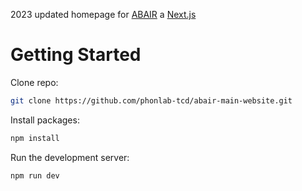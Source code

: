 2023 updated homepage for [ABAIR](abair.ie) a [Next.js](https://nextjs.org/)

# Getting Started

Clone repo:

```bash
git clone https://github.com/phonlab-tcd/abair-main-website.git
```

Install packages:

```bash
npm install
```

Run the development server:

```bash
npm run dev
```
